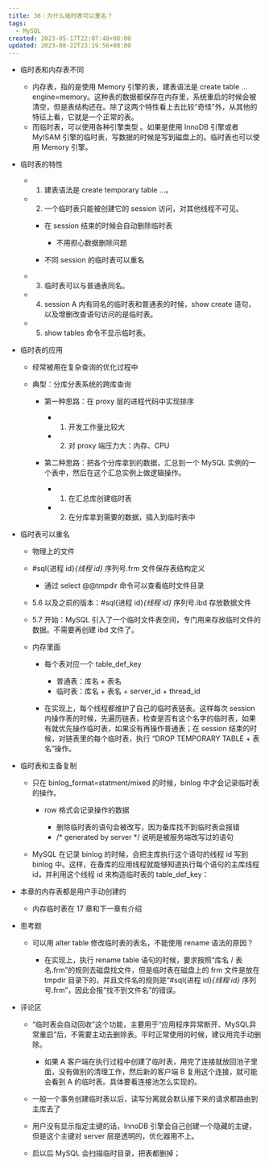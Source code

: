 ```yaml
---
title: 36｜为什么临时表可以重名？
tags:
  - MySQL
created: 2023-05-17T22:07:48+08:00
updated: 2023-08-22T23:19:56+08:00
---
```


- 临时表和内存表不同

  - 内存表，指的是使用 Memory 引擎的表，建表语法是 create table … engine=memory。这种表的数据都保存在内存里，系统重启的时候会被清空，但是表结构还在。除了这两个特性看上去比较“奇怪”外，从其他的特征上看，它就是一个正常的表。
  - 而临时表，可以使用各种引擎类型 。如果是使用 InnoDB 引擎或者 MyISAM 引擎的临时表，写数据的时候是写到磁盘上的。临时表也可以使用 Memory 引擎。

- 临时表的特性

  - 1. 建表语法是 create temporary table …。
  - 2. 一个临时表只能被创建它的 session 访问，对其他线程不可见。

    - 在 session 结束的时候会自动删除临时表

      - 不用担心数据删除问题

    - 不同 session 的临时表可以重名

  - 3. 临时表可以与普通表同名。
  - 4. session A 内有同名的临时表和普通表的时候，show create 语句，以及增删改查语句访问的是临时表。
  - 5. show tables 命令不显示临时表。

- 临时表的应用

  - 经常被用在复杂查询的优化过程中
  - 典型：分库分表系统的跨库查询

    - 第一种思路：在 proxy 层的进程代码中实现排序

      - 1. 开发工作量比较大
      - 2. 对 proxy 端压力大：内存、CPU

    - 第二种思路：把各个分库拿到的数据，汇总到一个 MySQL 实例的一个表中，然后在这个汇总实例上做逻辑操作。

      - 1. 在汇总库创建临时表
      - 2. 在分库拿到需要的数据，插入到临时表中

- 临时表可以重名

  - 物理上的文件

  - #sql{进程 id}_{线程 id}_ 序列号.frm 文件保存表结构定义

    - 通过 select @@tmpdir 命令可以查看临时文件目录

  - 5.6 以及之前的版本：#sql{进程 id}_{线程 id}_ 序列号.ibd 存放数据文件
  - 5.7 开始：MySQL 引入了一个临时文件表空间，专门用来存放临时文件的数据。不需要再创建 ibd 文件了。

  - 内存里面

    - 每个表对应一个 table_def_key

      - 普通表：库名 + 表名
      - 临时表：库名 + 表名 + server_id + thread_id

    - 在实现上，每个线程都维护了自己的临时表链表。这样每次 session 内操作表的时候，先遍历链表，检查是否有这个名字的临时表，如果有就优先操作临时表，如果没有再操作普通表；在 session 结束的时候，对链表里的每个临时表，执行 “DROP TEMPORARY TABLE + 表名”操作。

- 临时表和主备复制

  - 只在 binlog_format=statment/mixed 的时候，binlog 中才会记录临时表的操作。

    - row 格式会记录操作的数据

      - 删除临时表的语句会被改写，因为备库找不到临时表会报错
      - /* generated by server */ 说明是被服务端改写过的语句

  - MySQL 在记录 binlog 的时候，会把主库执行这个语句的线程 id 写到 binlog 中。这样，在备库的应用线程就能够知道执行每个语句的主库线程 id，并利用这个线程 id 来构造临时表的 table_def_key：

- 本章的内存表都是用户手动创建的

  - 内存临时表在 17 章和下一章有介绍

- 思考题

  - 可以用 alter table 修改临时表的表名，不能使用 rename 语法的原因？

    - 在实现上，执行 rename table 语句的时候，要求按照“库名 / 表名.frm”的规则去磁盘找文件，但是临时表在磁盘上的 frm 文件是放在 tmpdir 目录下的，并且文件名的规则是“#sql{进程 id}_{线程 id}_ 序列号.frm”，因此会报“找不到文件名”的错误。

- 评论区

  - “临时表会自动回收”这个功能，主要用于“应用程序异常断开、MySQL异常重启”后，不需要主动去删除表。平时正常使用的时候，建议用完手动删除。

    - 如果 A 客户端在执行过程中创建了临时表，用完了连接就放回池子里面，没有做别的清理工作，然后新的客户端 B 复用这个连接，就可能会看到 A 的临时表。具体要看连接池怎么实现的。

  - 一般一个事务创建临时表以后，读写分离就会默认接下来的请求都路由到主库去了
  - 用户没有显示指定主键的话，InnoDB 引擎会自己创建一个隐藏的主键，但是这个主键对 server 层是透明的，优化器用不上。
  - 启以后 MySQL 会扫描临时目录，把表都删掉；
